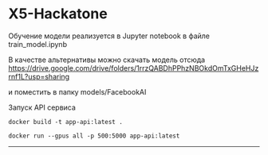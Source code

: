 # X5-Hackatone


Обучение модели реализуется в Jupyter notebook в файле train_model.ipynb

В качестве альтернативы можно скачать модель отсюда https://drive.google.com/drive/folders/1rrzQABDhPPhzNBOkdOmTxGHeHJzrnf1L?usp=sharing

и поместить в папку models/FacebookAI

Запуск API сервиса
```
docker build -t app-api:latest .

docker run --gpus all -p 500:5000 app-api:latest
```
---
